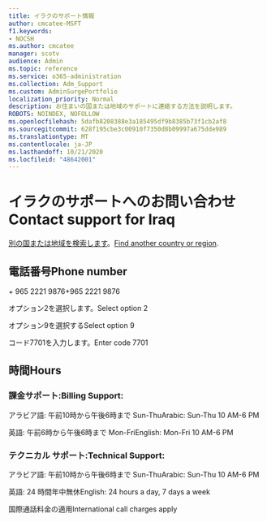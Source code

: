 ```yaml
---
title: イラクのサポート情報
author: cmcatee-MSFT
f1.keywords:
- NOCSH
ms.author: cmcatee
manager: scotv
audience: Admin
ms.topic: reference
ms.service: o365-administration
ms.collection: Adm_Support
ms.custom: AdminSurgePortfolio
localization_priority: Normal
description: お住まいの国または地域のサポートに連絡する方法を説明します。
ROBOTS: NOINDEX, NOFOLLOW
ms.openlocfilehash: 5dafb8208388e3a185495df9b8385b73f1cb2af8
ms.sourcegitcommit: 628f195cbe3c00910f7350d8b09997a675dde989
ms.translationtype: MT
ms.contentlocale: ja-JP
ms.lasthandoff: 10/21/2020
ms.locfileid: "48642001"
---
```

# <a name="contact-support-for-iraq"></a><span data-ttu-id="70cef-103">イラクのサポートへのお問い合わせ</span><span class="sxs-lookup"><span data-stu-id="70cef-103">Contact support for Iraq</span></span>

<span data-ttu-id="70cef-104">[別の国または地域を検索します](../contact-support-for-business-products.md)。</span><span class="sxs-lookup"><span data-stu-id="70cef-104">[Find another country or region](../contact-support-for-business-products.md).</span></span>

## <a name="phone-number"></a><span data-ttu-id="70cef-105">電話番号</span><span class="sxs-lookup"><span data-stu-id="70cef-105">Phone number</span></span>
<span data-ttu-id="70cef-106">+ 965 2221 9876</span><span class="sxs-lookup"><span data-stu-id="70cef-106">+965 2221 9876</span></span>

<span data-ttu-id="70cef-107">オプション2を選択します。</span><span class="sxs-lookup"><span data-stu-id="70cef-107">Select option 2</span></span>

<span data-ttu-id="70cef-108">オプション9を選択する</span><span class="sxs-lookup"><span data-stu-id="70cef-108">Select option 9</span></span>

<span data-ttu-id="70cef-109">コード7701を入力します。</span><span class="sxs-lookup"><span data-stu-id="70cef-109">Enter code 7701</span></span>

## <a name="hours"></a><span data-ttu-id="70cef-110">時間</span><span class="sxs-lookup"><span data-stu-id="70cef-110">Hours</span></span>
### <a name="billing-support"></a><span data-ttu-id="70cef-111">課金サポート:</span><span class="sxs-lookup"><span data-stu-id="70cef-111">Billing Support:</span></span>

<span data-ttu-id="70cef-112">アラビア語: 午前10時から午後6時まで Sun-Thu</span><span class="sxs-lookup"><span data-stu-id="70cef-112">Arabic: Sun-Thu 10 AM-6 PM</span></span>

<span data-ttu-id="70cef-113">英語: 午前6時から午後6時まで Mon-Fri</span><span class="sxs-lookup"><span data-stu-id="70cef-113">English: Mon-Fri 10 AM-6 PM</span></span>

### <a name="technical-support"></a><span data-ttu-id="70cef-114">テクニカル サポート:</span><span class="sxs-lookup"><span data-stu-id="70cef-114">Technical Support:</span></span>

<span data-ttu-id="70cef-115">アラビア語: 午前10時から午後6時まで Sun-Thu</span><span class="sxs-lookup"><span data-stu-id="70cef-115">Arabic: Sun-Thu 10 AM-6 PM</span></span>

<span data-ttu-id="70cef-116">英語: 24 時間年中無休</span><span class="sxs-lookup"><span data-stu-id="70cef-116">English: 24 hours a day, 7 days a week</span></span>

<span data-ttu-id="70cef-117">国際通話料金の適用</span><span class="sxs-lookup"><span data-stu-id="70cef-117">International call charges apply</span></span>

